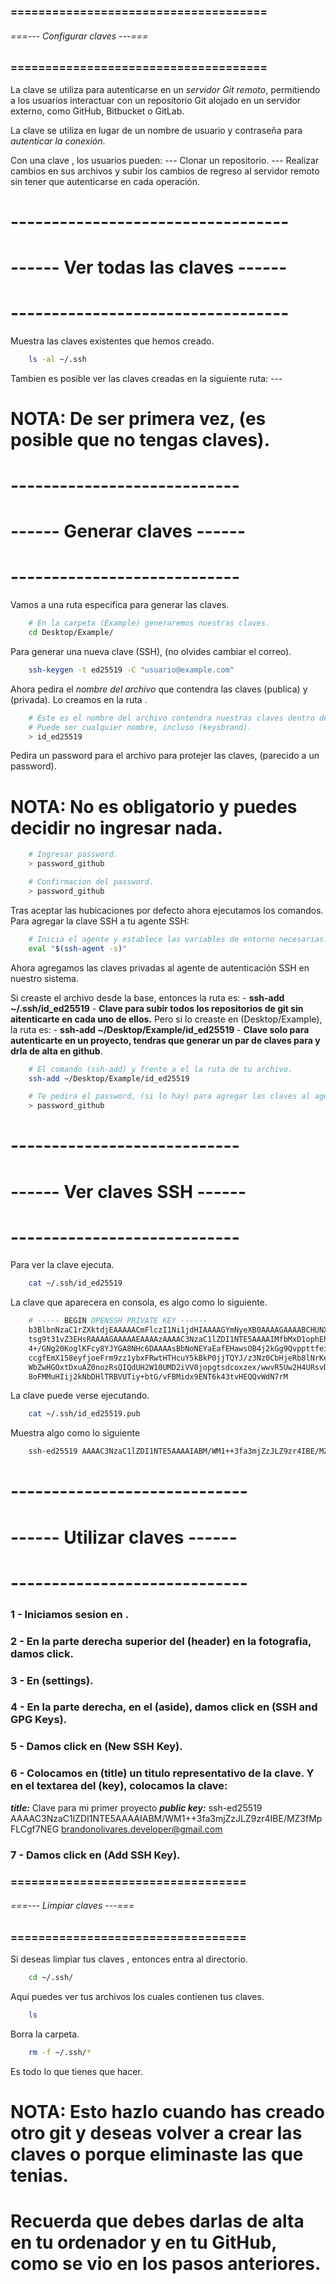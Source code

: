### ===================================== ###
###### ===--- Configurar claves ---=== ######
### ===================================== ###

La clave [](SSH) se utiliza para autenticarse en un *servidor Git remoto*, permitiendo a los usuarios interactuar con un repositorio Git alojado en un servidor externo, como GitHub, Bitbucket o GitLab.

La clave [](SSH) se utiliza en lugar de un nombre de usuario y contraseña para *autenticar la conexión*.

Con una clave [](SSH), los usuarios pueden: 
	--- Clonar un repositorio.
	--- Realizar cambios en sus archivos y subir los cambios de regreso al servidor remoto sin tener que autenticarse en cada operación.

# ---------------------------------- #
# ------ Ver todas las claves ------ #
# ---------------------------------- #

Muestra las claves existentes que hemos creado.

```sh
	ls -al ~/.ssh
```

Tambien es posible ver las claves creadas en la siguiente ruta: 
	---	[](C:\Users\{usuario}\.ssh)

# NOTA: De ser primera vez, (es posible que no tengas claves).

# ---------------------------- #
# ------ Generar claves ------ #
# ---------------------------- #

Vamos a una ruta especifica para generar las claves.

```sh
	# En la carpeta (Example) generaremos nuestras claves.
	cd Desktop/Example/
```

Para generar una nueva clave (SSH), (no olvides cambiar el correo).

```sh
	ssh-keygen -t ed25519 -C "usuario@example.com"
```

Ahora pedira el *nombre del archivo* que contendra las claves (publica) y (privada).
Lo creamos en la ruta [](Desktop/Example).

```sh
	# Este es el nombre del archivo contendra nuestras claves dentro de la ruta (Desktop/Example).
	# Puede ser cualquier nombre, incluso (keysbrand).
	> id_ed25519
```

Pedira un password para el archivo para protejer las claves, (parecido a un password).
# NOTA: No es obligatorio y puedes decidir no ingresar nada.

```sh
	# Ingresar password.
	> password_github

	# Confirmacion del password.
	> password_github
```

Tras aceptar las hubicaciones por defecto ahora ejecutamos los comandos.
Para agregar la clave SSH a tu agente SSH: 

```sh
	# Inicia el agente y establece las variables de entorno necesarias.
	eval "$(ssh-agent -s)"
```

Ahora agregamos las claves privadas al agente de autenticación SSH en nuestro sistema.

Si creaste el archivo desde la base, entonces la ruta es: 
	- **ssh-add ~/.ssh/id_ed25519**
	- **Clave para subir todos los repositorios de git sin aitenticarte en cada uno de ellos.**
Pero si lo creaste en (Desktop/Example), la ruta es: 
	- **ssh-add ~/Desktop/Example/id_ed25519**
	- **Clave solo para autenticarte en un proyecto, tendras que generar un par de claves para y drla de alta en github**.

```sh
	# El comando (ssh-add) y frente a el la ruta de tu archivo.
	ssh-add ~/Desktop/Example/id_ed25519

	# Te pedira el password, (si lo hay) para agregar las claves al agente SSH en tu sistema.
	> password_github
```

# ---------------------------- #
# ------ Ver claves SSH ------ #
# ---------------------------- #

Para ver la clave [](privada) ejecuta.

```sh
	cat ~/.ssh/id_ed25519
```

La clave que aparecera en consola, es algo como lo siguiente.

```sh
	# ----- BEGIN OPENSSH PRIVATE KEY ------
	b3BlbnNzaC1rZXktdjEAAAAACmFlczI1Ni1jdHIAAAAGYmNyeXB0AAAAGAAAABCHUNXAzB
	tsg9t31vZ3EHsRAAAAGAAAAAEAAAAzAAAAC3NzaC1lZDI1NTE5AAAAIMfbMxD1ophEhdL2
	4+/GNg20KoglKFcy8YJYGA8NHc6DAAAAsBbNoNEYaEafEHawsOB4j2kGg9Qvppttfeitv5
	ccgfEmX158eyfjoeFrm9zz1ybxFRwtHTHcuY5kBkP0jjTQYJ/z3Nz0CbHjeRb8lNrKeP9v
	WbZwHGOxtDxuAZ0nozRsQIQdUH2W10UMD2iVV0jopgtsdcoxzex/wwvR5Uw2H4URsvDI2+
	8oFMMuHIij2kNbDHlTRBVUTiy+btG/vFBMidx9ENT6k43tvHEQQvWdN7rM
```

La clave [](publica) puede verse ejecutando.

```sh
	cat ~/.ssh/id_ed25519.pub
```

Muestra algo como lo siguiente

```sh
	ssh-ed25519 AAAAC3NzaC1lZDI1NTE5AAAAIABM/WM1++3fa3mjZzJLZ9zr4IBE/MZ3fMpFLCgf7NEG usuario@example.com
```

# ----------------------------- #
# ------ Utilizar claves ------ #
# ----------------------------- #

### 1 - Iniciamos sesion en [](github).

### 2 - En la parte derecha superior del (header) en la fotografia, damos click.

### 3 - En (settings).

### 4 - En la parte derecha, en el (aside), damos click en (SSH and GPG Keys).

### 5 - Damos click en (New SSH Key).

### 6 - Colocamos en (title) un titulo representativo de la clave. Y en el textarea del (key), colocamos la clave: 

***title:*** 
	Clave para mi primer proyecto
***public key:*** 
	ssh-ed25519 AAAAC3NzaC1lZDI1NTE5AAAAIABM/WM1++3fa3mjZzJLZ9zr4IBE/MZ3fMpFLCgf7NEG brandonolivares.developer@gmail.com

### 7 - Damos click en (Add SSH Key).

### ================================== ###
###### ===--- Limpiar claves ---=== ######
### ================================== ###

Si deseas limpiar tus claves [](SSH), entonces entra al directorio.

```sh
	cd ~/.ssh/
```

Aqui puedes ver tus archivos los cuales contienen tus claves.

```sh
	ls
```

Borra la carpeta.

```sh
	rm -f ~/.ssh/*
```

Es todo lo que tienes que hacer.

# NOTA: Esto hazlo cuando has creado otro git y deseas volver a crear las claves o porque eliminaste las que tenias.
# Recuerda que debes darlas de alta en tu ordenador y en tu GitHub, como se vio en los pasos anteriores.